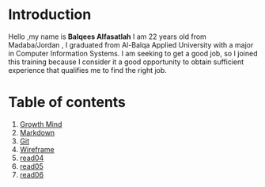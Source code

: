 # Introduction

Hello ,my name is **Balqees Alfasatlah** I am 22 years old from Madaba/Jordan , I graduated from Al-Balqa Applied University with a major in Computer Information Systems.
I am seeking to get a good job, so I joined this training because I consider it a good opportunity to obtain sufficient experience that qualifies me to find the right job.

# Table of contents 

1. [Growth Mind](https://balqeesalfasatlah.github.io/Reading-notes102/growth)
2. [Markdown](https://balqeesalfasatlah.github.io/Reading-notes102/Markdown)
3. [Git](https://balqeesalfasatlah.github.io/Reading-notes102/Git)
4. [Wireframe](https://balqeesalfasatlah.github.io/Reading-notes102/wireframe)
5. [read04](https://balqeesalfasatlah.github.io/Reading-notes102/read04)
6. [read05](https://balqeesalfasatlah.github.io/Reading-notes102/read05)
7. [read06](https://balqeesalfasatlah.github.io/Reading-notes102/read06)